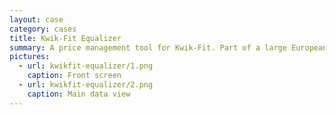 ```yaml
---
layout: case
category: cases
title: Kwik-Fit Equalizer
summary: A price management tool for Kwik-Fit. Part of a large European car garage conglomerate. 
pictures:
  - url: kwikfit-equalizer/1.png
    caption: Front screen
  - url: kwikfit-equalizer/2.png
	caption: Main data view
---
```

